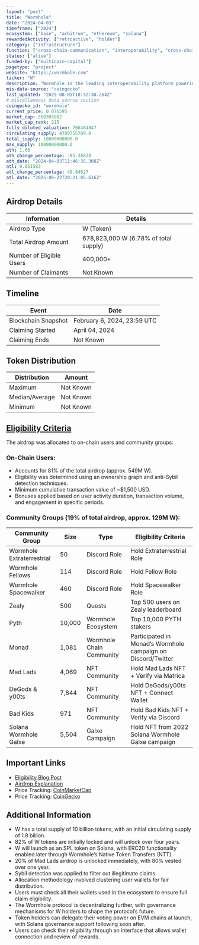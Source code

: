 ```yaml
---
layout: "post"
title: "Wormhole"
date: "2024-04-03"
timeframe: ["2024"]
ecosystem: ["base", "arbitrum", "ethereum", "solana"]
rewardedActivity: ["retroactive", "holder"]
category: ["infrastructure"]
function: ["cross-chain-communication", "interoperability", "cross-chain"]
status: ["alive"]
funded-by: ["multicoin-capital"]
pagetype: "project"
website: "https://wormhole.com"
ticker: "W"
description: "Wormhole is the leading interoperability platform powering multichain applications and bridges at scale. It enables developers of over 200 applications and more than 1 million unique wallets to move data across 30+ blockchains. The platform has handled over 1 billion cross-chain messages for applications such as Uniswap, Circle, Lido, Synthetix, and Pyth."
mis-data-source: "coingecko"
last_updated: "2025-08-05T18:32:30.264Z"
# miscellaneous data source section
coingecko_id: "wormhole"
current_price: 0.076595
market_cap: 360305802
market_cap_rank: 215
fully_diluted_valuation: 766484847
circulating_supply: 4700755709.0
total_supply: 10000000000.0
max_supply: 10000000000.0
ath: 1.66
ath_change_percentage: -95.36838
ath_date: "2024-04-03T11:46:35.308Z"
atl: 0.051583
atl_change_percentage: 48.84627
atl_date: "2025-06-22T20:21:05.616Z"
---
```


## Airdrop Details

| Information              | Details                               |
| ------------------------ | ------------------------------------- |
| Airdrop Type             | W (Token)                             |
| Total Airdrop Amount     | 678,823,000 W (6.78% of total supply) |
| Number of Eligible Users | 400,000+                              |
| Number of Claimants      | Not Known                             |

## Timeline

| Event               | Date                        |
| ------------------- | --------------------------- |
| Blockchain Snapshot | February 6, 2024, 23:59 UTC |
| Claiming Started    | April 04, 2024              |
| Claiming Ends       | Not Known                   |

## Token Distribution

| Distribution   | Amount    |
| -------------- | --------- |
| Maximum        | Not Known |
| Median/Average | Not Known |
| Minimum        | Not Known |

## [Eligibility Criteria](https://wormhole.com/blog/from-eligibility-to-sybil-detection-a-deep-dive-into-wormholes-multichain)

The airdrop was allocated to on-chain users and community groups:

### On-Chain Users:

- Accounts for 81% of the total airdrop (approx. 549M W).
- Eligibility was determined using an ownership graph and anti-Sybil detection techniques.
- Minimum cumulative transaction value of ~$1,500 USD.
- Bonuses applied based on user activity duration, transaction volume, and engagement in specific periods.

### Community Groups (19% of total airdrop, approx. 129M W):

| Community Group           | Size   | Type                     | Eligibility Criteria                                         |
| ------------------------- | ------ | ------------------------ | ------------------------------------------------------------ |
| Wormhole Extraterrestrial | 50     | Discord Role             | Hold Extraterrestrial Role                                   |
| Wormhole Fellows          | 114    | Discord Role             | Hold Fellow Role                                             |
| Wormhole Spacewalker      | 460    | Discord Role             | Hold Spacewalker Role                                        |
| Zealy                     | 500    | Quests                   | Top 500 users on Zealy leaderboard                           |
| Pyth                      | 10,000 | Wormhole Ecosystem       | Top 10,000 PYTH stakers                                      |
| Monad                     | 1,081  | Wormhole Chain Community | Participated in Monad’s Wormhole campaign on Discord/Twitter |
| Mad Lads                  | 4,069  | NFT Community            | Hold Mad Lads NFT + Verify via Matrica                       |
| DeGods & y00ts            | 7,844  | NFT Community            | Hold DeGods/y00ts NFT + Connect Wallet                       |
| Bad Kids                  | 971    | NFT Community            | Hold Bad Kids NFT + Verify via Discord                       |
| Solana Wormhole Galxe     | 5,504  | Galxe Campaign           | Hold NFT from 2022 Solana Wormhole Galxe campaign            |

## Important Links

- [Eligibility Blog Post](https://wormhole.com/blog/from-eligibility-to-sybil-detection-a-deep-dive-into-wormholes-multichain)
- [Airdrop Explanation](https://wormhole.com/blog/w-airdrop-explained)
- Price Tracking: [CoinMarketCap](https://coinmarketcap.com/currencies/wormhole)
- Price Tracking: [CoinGecko](https://www.coingecko.com/en/coins/wormhole)

## Additional Information

- W has a total supply of 10 billion tokens, with an initial circulating supply of 1.8 billion.
- 82% of W tokens are initially locked and will unlock over four years.
- W will launch as an SPL token on Solana, with ERC20 functionality enabled later through Wormhole’s Native Token Transfers (NTT).
- 20% of Mad Lads airdrop is unlocked immediately, with 80% vested over one year.
- Sybil detection was applied to filter out illegitimate claims.
- Allocation methodology involved clustering user wallets for fair distribution.
- Users must check all their wallets used in the ecosystem to ensure full claim eligibility.
- The Wormhole protocol is decentralizing further, with governance mechanisms for W holders to shape the protocol’s future.
- Token holders can delegate their voting power on EVM chains at launch, with Solana governance support following soon after.
- Users can check their eligibility through an interface that allows wallet connection and review of rewards.